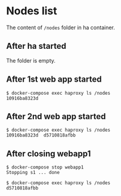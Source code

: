 # Nodes list

The content of `/nodes` folder in ha container.

## After ha started
The folder is empty.

## After 1st web app started
```
$ docker-compose exec haproxy ls /nodes                                                            
10916ba8323d
```

## After 2nd web app started
```
$ docker-compose exec haproxy ls /nodes                                                            
10916ba8323d  d5710818afbb
```

## After closing webapp1
```
$ docker-compose stop webapp1                                                                       
Stopping s1 ... done

$ docker-compose exec haproxy ls /nodes                                                             
d5710818afbb
```